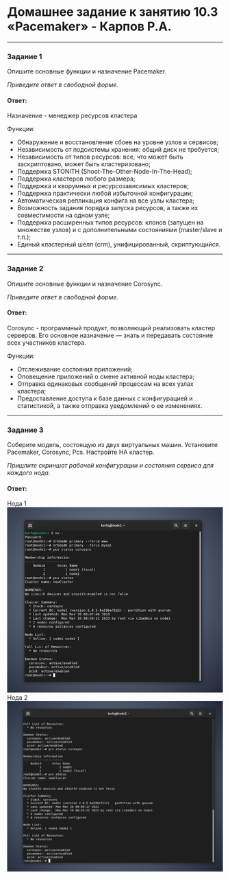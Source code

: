 # Домашнее задание к занятию 10.3 «Pacemaker» - Карпов Р.А.

---

### Задание 1

Опишите основные функции и назначение Pacemaker.

*Приведите ответ в свободной форме.*

#### Ответ:   
Назначение - менеджер ресурсов кластера  

Функции:  
- Обнаружение и восстановление сбоев на уровне узлов и сервисов;  
- Независимость от подсистемы хранения: общий диск не требуется;  
- Независимость от типов ресурсов: все, что может быть заскриптовано, может быть кластеризовано;  
- Поддержка STONITH (Shoot-The-Other-Node-In-The-Head);  
- Поддержка кластеров любого размера;  
- Поддержка и кворумных и ресурсозависимых кластеров;  
- Поддержка практически любой избыточной конфигурации;  
- Автоматическая репликация конфига на все узлы кластера;  
- Возможность задания порядка запуска ресурсов, а также их совместимости на одном узле;  
- Поддержка расширенных типов ресурсов: клонов (запущен на множестве узлов) и с дополнительными состояниями (master/slave и т.п.);  
- Единый кластерный шелл (crm), унифицированный, скриптующийся.
---

### Задание 2

Опишите основные функции и назначение Corosync.  

*Приведите ответ в свободной форме.*  

#### Ответ:   
Corosync - программный продукт, позволяющий реализовать кластер серверов. Его основное назначение — знать и передавать состояние всех участников кластера.  

Функции: 
- Отслеживание состояния приложений;  
- Оповещение приложений о смене активной ноды кластера;  
- Отправка одинаковых сообщений процессам на всех узлах кластера;  
- Предоставление доступа к базе данных с конфигурацией и статистикой, а также отправка уведомлений о ее изменениях.

---

### Задание 3

Соберите модель, состоящую из двух виртуальных машин. Установите Pacemaker, Corosync, Pcs. Настройте HA кластер.

*Пришлите скриншот рабочей конфигурации и состояния сервиса для каждого нода.*

#### Ответ:  
Нода 1  
![Скрин1](https://github.com/Karhq/10.3_hw_pacemaker/blob/main/node%201.png)  
Нода 2  
![Скрин2](https://github.com/Karhq/10.3_hw_pacemaker/blob/main/node%202.png)  
